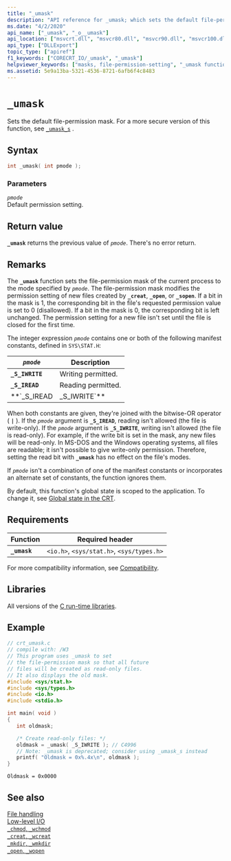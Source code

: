 ```yaml
---
title: "_umask"
description: "API reference for _umask; which sets the default file-permission mask."
ms.date: "4/2/2020"
api_name: ["_umask", "_o__umask"]
api_location: ["msvcrt.dll", "msvcr80.dll", "msvcr90.dll", "msvcr100.dll", "msvcr100_clr0400.dll", "msvcr110.dll", "msvcr110_clr0400.dll", "msvcr120.dll", "msvcr120_clr0400.dll", "ucrtbase.dll", "api-ms-win-crt-filesystem-l1-1-0.dll", "api-ms-win-crt-private-l1-1-0.dll"]
api_type: ["DLLExport"]
topic_type: ["apiref"]
f1_keywords: ["CORECRT_IO/_umask", "_umask"]
helpviewer_keywords: ["masks, file-permission-setting", "_umask function", "masks", "umask function", "file permissions [C++]", "files [C++], permission settings for"]
ms.assetid: 5e9a13ba-5321-4536-8721-6afb6f4c8483
---
```

# `_umask`

Sets the default file-permission mask. For a more secure version of this function, see [`_umask_s`](umask-s.md) .

## Syntax

```C
int _umask( int pmode );
```

### Parameters

*`pmode`*\
Default permission setting.

## Return value

**`_umask`** returns the previous value of *`pmode`*. There's no error return.

## Remarks

The **`_umask`** function sets the file-permission mask of the current process to the mode specified by *`pmode`*. The file-permission mask modifies the permission setting of new files created by **`_creat`**, **`_open`**, or **`_sopen`**. If a bit in the mask is 1, the corresponding bit in the file's requested permission value is set to 0 (disallowed). If a bit in the mask is 0, the corresponding bit is left unchanged. The permission setting for a new file isn't set until the file is closed for the first time.

The integer expression *`pmode`* contains one or both of the following manifest constants, defined in `SYS\STAT.H`:

| *`pmode`* | Description |
|--|--|
| **`_S_IWRITE`** | Writing permitted. |
| **`_S_IREAD`** | Reading permitted. |
| **`_S_IREAD | _S_IWRITE`** | Reading and writing permitted. |

When both constants are given, they're joined with the bitwise-OR operator ( **`|`** ). If the *`pmode`* argument is **`_S_IREAD`**, reading isn't allowed (the file is write-only). If the *`pmode`* argument is **`_S_IWRITE`**, writing isn't allowed (the file is read-only). For example, if the write bit is set in the mask, any new files will be read-only. In MS-DOS and the Windows operating systems, all files are readable; it isn't possible to give write-only permission. Therefore, setting the read bit with **`_umask`** has no effect on the file's modes.

If *`pmode`* isn't a combination of one of the manifest constants or incorporates an alternate set of constants, the function ignores them.

By default, this function's global state is scoped to the application. To change it, see [Global state in the CRT](../global-state.md).

## Requirements

| Function | Required header |
|--|--|
| **`_umask`** | `<io.h>`, `<sys/stat.h>`, `<sys/types.h>` |

For more compatibility information, see [Compatibility](../../c-runtime-library/compatibility.md).

## Libraries

All versions of the [C run-time libraries](../../c-runtime-library/crt-library-features.md).

## Example

```C
// crt_umask.c
// compile with: /W3
// This program uses _umask to set
// the file-permission mask so that all future
// files will be created as read-only files.
// It also displays the old mask.
#include <sys/stat.h>
#include <sys/types.h>
#include <io.h>
#include <stdio.h>

int main( void )
{
   int oldmask;

   /* Create read-only files: */
   oldmask = _umask( _S_IWRITE ); // C4996
   // Note: _umask is deprecated; consider using _umask_s instead
   printf( "Oldmask = 0x%.4x\n", oldmask );
}
```

```Output
Oldmask = 0x0000
```

## See also

[File handling](../../c-runtime-library/file-handling.md)\
[Low-level I/O](../../c-runtime-library/low-level-i-o.md)\
[`_chmod`, `_wchmod`](chmod-wchmod.md)\
[`_creat`, `_wcreat`](creat-wcreat.md)\
[`_mkdir`, `_wmkdir`](mkdir-wmkdir.md)\
[`_open`, `_wopen`](open-wopen.md)
